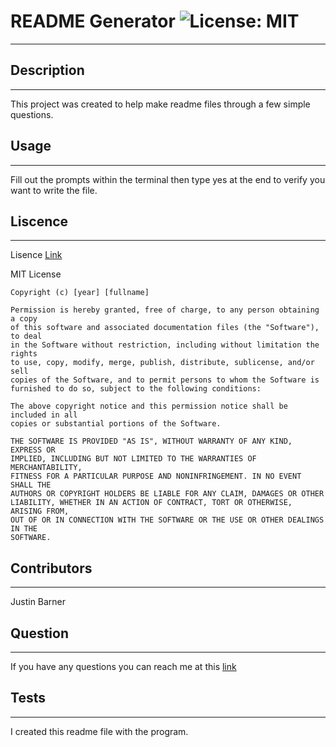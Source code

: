 
                    
# README Generator ![License: MIT](https://img.shields.io/badge/License-MIT-yellow.svg)
                    
 ---
                    
 ## Description
                    
 ---
                    
 This project was created to help make readme files through a few simple questions.
                    
 ## Usage
                    
 ---
                    
 Fill out the prompts within the terminal then type yes at the end to verify you want to write the file.
                    
 ## Liscence
                    
 ---
                    
 Lisence [Link](https://opensource.org/licenses/MIT) 
                    
MIT License

    Copyright (c) [year] [fullname]
    
    Permission is hereby granted, free of charge, to any person obtaining a copy
    of this software and associated documentation files (the "Software"), to deal
    in the Software without restriction, including without limitation the rights
    to use, copy, modify, merge, publish, distribute, sublicense, and/or sell
    copies of the Software, and to permit persons to whom the Software is
    furnished to do so, subject to the following conditions:
    
    The above copyright notice and this permission notice shall be included in all
    copies or substantial portions of the Software.
    
    THE SOFTWARE IS PROVIDED "AS IS", WITHOUT WARRANTY OF ANY KIND, EXPRESS OR
    IMPLIED, INCLUDING BUT NOT LIMITED TO THE WARRANTIES OF MERCHANTABILITY,
    FITNESS FOR A PARTICULAR PURPOSE AND NONINFRINGEMENT. IN NO EVENT SHALL THE
    AUTHORS OR COPYRIGHT HOLDERS BE LIABLE FOR ANY CLAIM, DAMAGES OR OTHER
    LIABILITY, WHETHER IN AN ACTION OF CONTRACT, TORT OR OTHERWISE, ARISING FROM,
    OUT OF OR IN CONNECTION WITH THE SOFTWARE OR THE USE OR OTHER DEALINGS IN THE
    SOFTWARE.
                    
 ## Contributors
                    
 ---
                    
 Justin Barner
                    
 ## Question
                    
 ---
                    
 If you have any questions you can reach me at this [link](https://github.com/Jahbeezy)
                    
 ## Tests
                    
 ---
                    
 I created this readme file with the program.